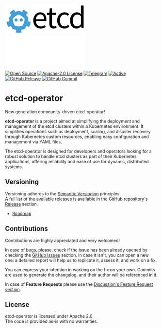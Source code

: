 <img src="https://github.com/cncf/artwork/raw/main/projects/etcd/horizontal/color/etcd-horizontal-color.svg#gh-light-mode-only" height="100">
<img src="https://github.com/cncf/artwork/raw/main/projects/etcd/horizontal/white/etcd-horizontal-white.svg#gh-dark-mode-only" height="100">

[![Open Source](https://img.shields.io/badge/Open-Source-brightgreen)](https://opensource.org/)
[![Apache-2.0 License](https://img.shields.io/github/license/aenix-io/etcd-operator)](https://opensource.org/licenses/)
[![Telegram](https://img.shields.io/badge/Telegram-2CA5E0?style=flat&logo=telegram&logoColor=white)](https://t.me/etcd-operator)
[![Active](http://img.shields.io/badge/Status-Active-green.svg)](https://aenix.io/etcd-operator/)
[![GitHub Release](https://img.shields.io/github/release/aenix-io/etcd-operator.svg?style=flat)](https://github.com/aenix-io/etcd-operator)
[![GitHub Commit](https://img.shields.io/github/commit-activity/y/aenix-io/etcd-operator)](https://github.com/aenix-io/etcd-operator)

# etcd-operator

New generation community-driven etcd-operator!

**etcd-operator** is a project aimed at simplifying the deployment and management of the etcd clusters within a Kubernetes environment.
It simplifies operations such as deployment, scaling, and disaster recovery through Kubernetes custom resources, enabling easy configuration and management via YAML files.

The etcd-operator is designed for developers and operators looking for a robust solution to handle etcd clusters as part of their Kubernetes applications, offering reliability and ease of use for dynamic, distributed systems.

## Versioning

Versioning adheres to the [Semantic Versioning](http://semver.org/) principles.  
A full list of the available releases is available in the GitHub repository's [Release](https://github.com/aenix-io/etcd-operator/releases) section.

- [Roadmap](https://github.com/orgs/aenix-io/projects/1)

## Contributions

Contributions are highly appreciated and very welcomed!

In case of bugs, please, check if the issue has been already opened by checking the [GitHub Issues](https://github.com/aenix-io/etcd-operator/issues) section.
In case it isn't, you can open a new one: a detailed report will help us to replicate it, assess it, and work on a fix.

You can express your intention in working on the fix on your own.
Commits are used to generate the changelog, and their author will be referenced in it.

In case of **Feature Requests** please use the [Discussion's Feature Request section](https://github.com/aenix-io/etcd-operator/discussions/categories/feature-requests).

## License

etcd-operator is licensed under Apache 2.0.  
The code is provided as-is with no warranties.
